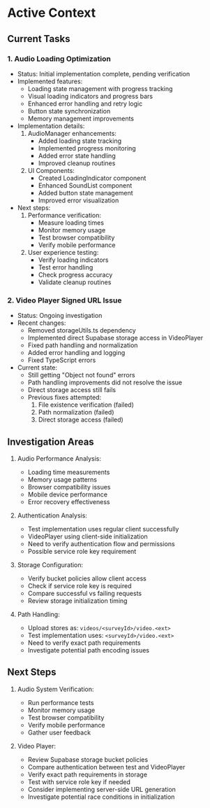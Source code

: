 # Active Context

## Current Tasks

### 1. Audio Loading Optimization
- Status: Initial implementation complete, pending verification
- Implemented features:
  - Loading state management with progress tracking
  - Visual loading indicators and progress bars
  - Enhanced error handling and retry logic
  - Button state synchronization
  - Memory management improvements
- Implementation details:
  1. AudioManager enhancements:
     - Added loading state tracking
     - Implemented progress monitoring
     - Added error state handling
     - Improved cleanup routines
  2. UI Components:
     - Created LoadingIndicator component
     - Enhanced SoundList component
     - Added button state management
     - Improved error visualization
- Next steps:
  1. Performance verification:
     - Measure loading times
     - Monitor memory usage
     - Test browser compatibility
     - Verify mobile performance
  2. User experience testing:
     - Verify loading indicators
     - Test error handling
     - Check progress accuracy
     - Validate cleanup routines

### 2. Video Player Signed URL Issue
- Status: Ongoing investigation
- Recent changes:
  - Removed storageUtils.ts dependency
  - Implemented direct Supabase storage access in VideoPlayer
  - Fixed path handling and normalization
  - Added error handling and logging
  - Fixed TypeScript errors
- Current state:
  - Still getting "Object not found" errors
  - Path handling improvements did not resolve the issue
  - Direct storage access still fails
  - Previous fixes attempted:
    1. File existence verification (failed)
    2. Path normalization (failed)
    3. Direct storage access (failed)

## Investigation Areas
1. Audio Performance Analysis:
   - Loading time measurements
   - Memory usage patterns
   - Browser compatibility issues
   - Mobile device performance
   - Error recovery effectiveness

2. Authentication Analysis:
   - Test implementation uses regular client successfully
   - VideoPlayer using client-side initialization
   - Need to verify authentication flow and permissions
   - Possible service role key requirement

3. Storage Configuration:
   - Verify bucket policies allow client access
   - Check if service role key is required
   - Compare successful vs failing requests
   - Review storage initialization timing

4. Path Handling:
   - Upload stores as: `videos/<surveyId>/video.<ext>`
   - Test implementation uses: `<surveyId>/video.<ext>`
   - Need to verify exact path requirements
   - Investigate potential path encoding issues

## Next Steps
1. Audio System Verification:
   - Run performance tests
   - Monitor memory usage
   - Test browser compatibility
   - Verify mobile performance
   - Gather user feedback

2. Video Player:
   - Review Supabase storage bucket policies
   - Compare authentication between test and VideoPlayer
   - Verify exact path requirements in storage
   - Test with service role key if needed
   - Consider implementing server-side URL generation
   - Investigate potential race conditions in initialization